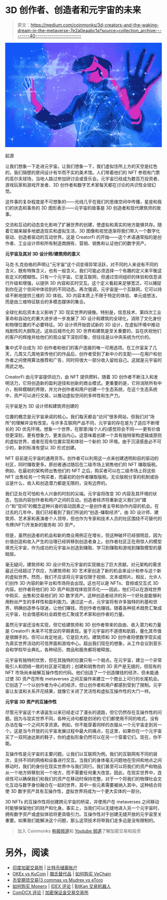 # 3D 创作者、创造者和元宇宙的未来

> 原文：<https://medium.com/coinmonks/3d-creators-and-the-waking-dream-in-the-metaverse-7e2a0eaabc1a?source=collection_archive---------40----------------------->

![](img/2775b9d41038d75a1da569b09b74569a.png)

起源

让我们想象一下走进元宇宙。让我们想象一下，我们虚拟住所上方的天空是红色的，我们隔壁的房间设计有华而不实的美术馆。人们带着他们的 NFT 参观有门票的高尔夫球场，当地人路过参加研讨会或音乐会。元宇宙已经成为数百万投资者、游戏玩家和游戏开发者、3D 创作者和数字艺术家每天都在讨论的共识性全球幻觉。

这件事的复杂程度是不可想象的——光线几乎在我们的思维空间中传播，星座和我们的状态和事务的 3D 图形表示——元宇宙的故事是 3D 创造者和现代建筑师的故事。

交流和互动的动态变化影响了扩展世界的创建，使虚拟和真实的地方能够共存。随着它越来越多地塑造现实和虚拟生活，3D 图像和视觉逐渐将我们带入一个数字化驱动、创造者驱动的互动世界。这是 CreatorFi 的开始——这个术语通常指的是创作者、工业设计师和所有制造商拥有、营销、销售和认证他们的数字资产。

**元宇宙及其对 3D 设计师/建筑师的意义**

马克·扎克伯格的声明让“元宇宙”这个词变得异常活跃，对不同的人来说有不同的含义，既有特殊含义，也有一般含义。我们可能必须选择一个有趣的定义来平衡这些定义的模糊性。只有一个元宇宙。它是互联网，但通过空间组织的体验和信息进行升级和增强，以提供 3D 内容和实时交互。这个定义看起来足够宽泛，可以捕捉到你在这个空间中体验到的不同动态。再次强调，元宇宙是一个互联网，它可以持续不断地提供三维的 3D 体验。3D 内容本质上不限于特定的体验、单元或想法，而是由三维特征联合的多模态媒体的集合。

全球化和后资本主义影响了 3D 现实世界的镜像。特别是，信息技术、第四次工业革命和自动化的重大进步进一步发展了 3D 设计和建筑的全球化，消除了文化身份和物理位置的不必要特征。3D 设计师开始尝试新的 3D 设计，在虚拟环境中推动戏剧性的大胆陈述。这些后城市化的 3D 世界和建筑是至关重要的，旨在庆祝他们的客户的辉煌并给他们的观众留下深刻印象，但往往是以中央系统为代价的。

集中式平台成为 3D 创作者和他们的客户连接的唯一可用选项。在工作室呆了几天，几周又几周地宣传他们的作品后，创作者受到了新中介的支配——在用户和创作者之间使用算法推荐和广告，同时将很大一部分收入留给自己。这就是元宇宙的用武之地。

CreatorFi 由元宇宙提供动力，由 NFT 提供燃料，随着 3D 创作者不断注入和发明活力，它将创造新的盈利途径和创新的商业模式。更重要的是，它将消除所有中介，粉碎模糊的界限，并允许创作者和用户创建一个生态系统，在这个生态系统中，资产可以进行交易，以推动虚拟空间的多样性和生产力。

元宇宙是为 3D 设计师和建筑师创建的

位置的概念是元宇宙承诺的核心。我们每天都会“访问”很多网站，但我们对“场所”的理解并没有改变。与许多互联网产品不同，元宇宙的存在是为了适应不断增长的 3D 优先环境。想象一个世界，在那里(每个人的)感觉将会不同——更有价值但更深刻，更有想象力，更发自内心。这意味着创建一个具有独特架构逻辑或原则的虚拟世界，或者在现有位置实现和体验一个新的 3D 环境。由于沉浸感是必不可少的，新的标准有望以 3D 形式创建。

NFT 目前是元宇宙的通用货币。创作者可以利用这一点来创建透明和目的驱动的社区，同时赚取更多。原创者通过随后在二级市场上销售他们的 NFT 赚取版税。例如，在最初的架构师出售他们的 NFT 之后，购买者可以在二级市场上将这些 NFT 出售给另一个购买者，而最初的创作者赚取版税。无论版税分享的机制或协议是什么，收入和创造潜力都是无限的，没有边界的。

我们正处在可怕和令人兴奋的时刻的尖端。元宇宙将改变 3D 内容及其环境的状态，包括内容创作者和用户之间的互动。创造者经济将重新定义我们对“媒介”和“空间”的概念这种兴奋的驱动因素之一是创作者主导和协作内容的机会。在过去的几年中，我们已经看到了我们所说的“创造-赚取经济”，由 3D 设计师、建筑师、艺术家和表演者个人领导，但也作为专家和技术人员的社区围绕不可替代的令牌(NFT)开发新的服务和 3D 资产。

但是，虽然创造者的机会和新的商业用例正在增长，但这种破坏已经很明显，因为价值创造和收入产生的治理已经转移到创造者身上。创作者社区正在用惊人的模型填充元宇宙，作为成功的元宇宙从创造到赚取、学习到赚取和游戏到赚取模型的基础层。

毫无疑问，建筑师和 3D 设计师为元宇宙的实现做出了巨大贡献。对元架构的需求最近已经超过了供应，为建筑师和 3D 艺术家创造了新的机会来设计和参与这个新的虚拟世界。然而，我们不应该将元宇宙仅限于视频、文本或照片。相反，允许人们创作 3D 内容的新平台和市场将会出现。这也可以是 NFTs、音频或交互式 3D 内容。创作者将他们的 3D 资产和游戏体验货币化——因此，他们可以在游戏世界中购买、出售和交易他们的 3D 数字资产。这种创造者经济的另一个好处是能够利用粉丝产生的多样性和盈利能力。通过这一点，元宇宙将有许多独特的利基和世界，明确创造参与球迷，让他们赚钱，而创作者也赚钱。随着各种技术趋势汇聚成元宇宙，社会情感和社会趋势也汇聚成艺术家和创作者的力量。

虽然元宇宙还没有实现，但它给建筑师和 3D 创作者带来的自由、收入潜力和力量是 CreatorFi 未来不可思议的早期表现。鉴于元宇宙的不道德和肮脏，量化其市值是很棘手的。但可以肯定地说，它是巨大的。建筑师和 3D 创作者将使数字现实成为真实世界活动的可信界面和游戏中心。超出我们现在的想象，从工作会议到音乐会和学校毕业典礼，各种经历、商品和服务都将被释放。

元宇宙有独特的优势，但在其独特的位置只有一个弱点。在元宇宙，建立一个非常吸引人和团结一致的社区是可能的；创建和销售你的 3D 资产是无缝的，但现有的 NFT 市场尚未破解互操作性的代码。他们创造了一个创造赚钱的经济，但未能通过使 3D 资产在所有 metaverses 之间互操作来建立一个商业上可行的长尾机会。它创造了一个以创作者为中心的经济，但让创作者和用户都感到受到了限制。元宇宙让友谊和关系开花结果，就像它关闭了灵活性和虚拟互操作性的大门一样。

**元宇宙 3D 资产的互操作性**

尽管元宇宙这个术语诞生以来已经走过了漫长的道路，但它仍然存在互操作性的问题。因为与现实世界不同，各种元诗句都是封闭的:它们都使用不同的格式，没有办法在每一个之间共享资源。例如，你不能穿着同样的衣服从一个元宇宙走到另一个。这是当今开放的元宇宙发展过程中最大的痛点，在这里，如果你在一个元宇宙买了一双阿迪达斯的鞋子，你的虚拟形象仍然可以在另一个穿着它们。现在，你不能。

互操作性是元宇宙的主要问题。让我们以互联网为例。我们的互联网有不同的层次，支持不同的网络和设备进行交互。当我们的身体毫无问题地在空间和地点之间移动时，我们的身份在现实世界中与我们同行。我们甚至可以将我们的资产和物品从一个地方转移到另一个地方，而不需要任何重大改变。因此，在现实世界中，连续性可以确保我们和我们的资产在移动时保持完整。对于一个将我们的物理社会文化互动与数字身份融合在一起的世界，其中一些元素需要被纳入其中。这种结合将使 3D 数字资产具有互操作性，虚拟世界将成为一个更大实体的一部分。

3D NFTs 的互操作性将创建跨元宇宙的桥梁，并使用户在 metaverses 之间移动时能够保留他们的财产和化身。事实上，当我们可以无缝地进入另一个元宇宙时，拥有数字资产或虚拟体验将更具吸引力。互操作性对于创建无缝开放的元宇宙至关重要。如果我们能解决这个问题，那么这项技术将带我们走多远是没有限制的。

> 加入 Coinmonks [电报频道](https://t.me/coincodecap)和 [Youtube 频道](https://www.youtube.com/c/coinmonks/videos)了解加密交易和投资

# 另外，阅读

*   [印度加密交易所](/coinmonks/bitcoin-exchange-in-india-7f1fe79715c9) | [比特币储蓄账户](/coinmonks/bitcoin-savings-account-e65b13f92451)
*   [OKEx vs KuCoin](https://coincodecap.com/okex-kucoin) | [摄氏替代品](https://coincodecap.com/celsius-alternatives) | [如何购买 VeChain](https://coincodecap.com/buy-vechain)
*   [币安期货交易](https://coincodecap.com/binance-futures-trading)|[3 commas vs Mudrex vs eToro](https://coincodecap.com/mudrex-3commas-etoro)
*   [如何购买 Monero](https://coincodecap.com/buy-monero) | [IDEX 评论](https://coincodecap.com/idex-review) | [BitKan 交易机器人](https://coincodecap.com/bitkan-trading-bot)
*   [CoinDCX 评论](/coinmonks/coindcx-review-8444db3621a2) | [加密保证金交易交易所](https://coincodecap.com/crypto-margin-trading-exchanges)